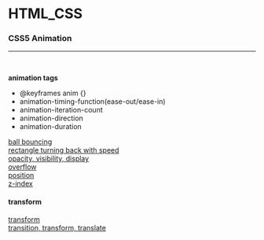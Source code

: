 # HTML_CSS

### CSS5 Animation
<hr>
<br>

**animation tags**
- @keyframes anim {}
- animation-timing-function(ease-out/ease-in)
- animation-iteration-count
- animation-direction
- animation-duration

[ball bouncing](https://yebinleee.github.io/HTML5-CSS3/animation-bounce.html)
<br>
[rectangle turning back with speed](https://yebinleee.github.io/HTML5-CSS3/animation-direction.html)
<br>
[opacity, visibility, display](https://yebinleee.github.io/HTML5-CSS3/opacity속성.html)
<br>
[overflow](https://yebinleee.github.io/HTML5-CSS3/overflow%EC%86%8D%EC%84%B1.html)
<br>
[position](https://yebinleee.github.io/HTML5-CSS3/position1.html)
<br>
[z-index](https://yebinleee.github.io/HTML5-CSS3/z-index.html)
<br>

#### transform
[transform](https://yebinleee.github.io/HTML5-CSS3/transform%EC%86%8D%EC%84%B1.html)
<br>
[transition, transform, translate](https://yebinleee.github.io/HTML5-CSS3/transition,%20transform,%20translate%20%EC%86%8D%EC%84%B1.html)


